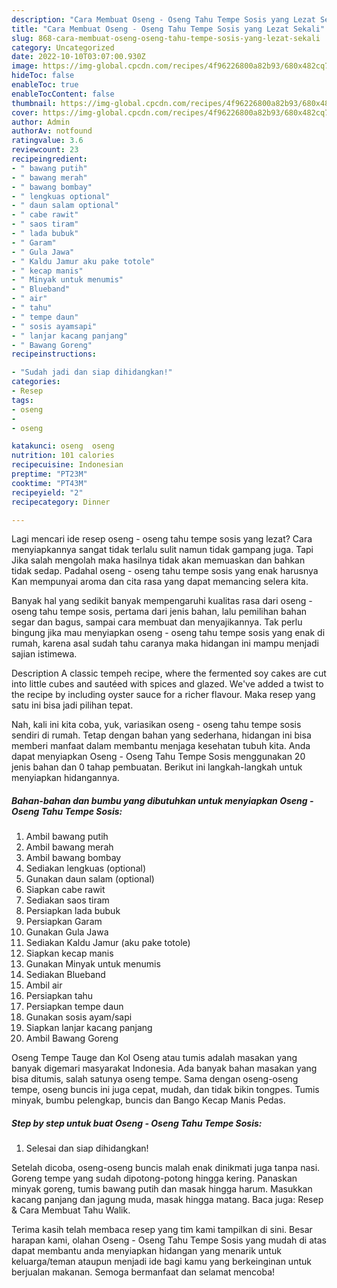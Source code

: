 ```yaml
---
description: "Cara Membuat Oseng - Oseng Tahu Tempe Sosis yang Lezat Sekali"
title: "Cara Membuat Oseng - Oseng Tahu Tempe Sosis yang Lezat Sekali"
slug: 868-cara-membuat-oseng-oseng-tahu-tempe-sosis-yang-lezat-sekali
category: Uncategorized
date: 2022-10-10T03:07:00.930Z
image: https://img-global.cpcdn.com/recipes/4f96226800a82b93/680x482cq70/oseng-oseng-tahu-tempe-sosis-foto-resep-utama.jpg
hideToc: false
enableToc: true
enableTocContent: false
thumbnail: https://img-global.cpcdn.com/recipes/4f96226800a82b93/680x482cq70/oseng-oseng-tahu-tempe-sosis-foto-resep-utama.jpg
cover: https://img-global.cpcdn.com/recipes/4f96226800a82b93/680x482cq70/oseng-oseng-tahu-tempe-sosis-foto-resep-utama.jpg
author: Admin
authorAv: notfound
ratingvalue: 3.6
reviewcount: 23
recipeingredient:
- " bawang putih"
- " bawang merah"
- " bawang bombay"
- " lengkuas optional"
- " daun salam optional"
- " cabe rawit"
- " saos tiram"
- " lada bubuk"
- " Garam"
- " Gula Jawa"
- " Kaldu Jamur aku pake totole"
- " kecap manis"
- " Minyak untuk menumis"
- " Blueband"
- " air"
- " tahu"
- " tempe daun"
- " sosis ayamsapi"
- " lanjar kacang panjang"
- " Bawang Goreng"
recipeinstructions:

- "Sudah jadi dan siap dihidangkan!"
categories:
- Resep
tags:
- oseng
- 
- oseng

katakunci: oseng  oseng 
nutrition: 101 calories
recipecuisine: Indonesian
preptime: "PT23M"
cooktime: "PT43M"
recipeyield: "2"
recipecategory: Dinner

---
```



Lagi mencari ide resep oseng - oseng tahu tempe sosis yang lezat? Cara menyiapkannya sangat tidak terlalu sulit namun tidak gampang juga. Tapi Jika salah mengolah maka hasilnya tidak akan memuaskan dan bahkan tidak sedap. Padahal oseng - oseng tahu tempe sosis yang enak harusnya Kan mempunyai aroma dan cita rasa yang dapat memancing selera kita.


Banyak hal yang sedikit banyak mempengaruhi kualitas rasa dari oseng - oseng tahu tempe sosis, pertama dari jenis bahan, lalu pemilihan bahan segar dan bagus, sampai cara membuat dan menyajikannya. Tak perlu bingung jika mau menyiapkan oseng - oseng tahu tempe sosis yang enak di rumah, karena asal sudah tahu caranya maka hidangan ini mampu menjadi sajian istimewa.

Description A classic tempeh recipe, where the fermented soy cakes are cut into little cubes and sautéed with spices and glazed. We&#39;ve added a twist to the recipe by including oyster sauce for a richer flavour. Maka resep yang satu ini bisa jadi pilihan tepat.


Nah, kali ini kita coba, yuk, variasikan oseng - oseng tahu tempe sosis sendiri di rumah. Tetap dengan bahan yang sederhana, hidangan ini bisa memberi manfaat dalam membantu menjaga kesehatan tubuh kita. Anda dapat menyiapkan Oseng - Oseng Tahu Tempe Sosis menggunakan 20 jenis bahan dan 0 tahap pembuatan. Berikut ini langkah-langkah untuk menyiapkan hidangannya.

<!--inarticleads1-->

##### Bahan-bahan dan bumbu yang dibutuhkan untuk menyiapkan Oseng - Oseng Tahu Tempe Sosis:

1. Ambil  bawang putih
1. Ambil  bawang merah
1. Ambil  bawang bombay
1. Sediakan  lengkuas (optional)
1. Gunakan  daun salam (optional)
1. Siapkan  cabe rawit
1. Sediakan  saos tiram
1. Persiapkan  lada bubuk
1. Persiapkan  Garam
1. Gunakan  Gula Jawa
1. Sediakan  Kaldu Jamur (aku pake totole)
1. Siapkan  kecap manis
1. Gunakan  Minyak untuk menumis
1. Sediakan  Blueband
1. Ambil  air
1. Persiapkan  tahu
1. Persiapkan  tempe daun
1. Gunakan  sosis ayam/sapi
1. Siapkan  lanjar kacang panjang
1. Ambil  Bawang Goreng


Oseng Tempe Tauge dan Kol Oseng atau tumis adalah masakan yang banyak digemari masyarakat Indonesia. Ada banyak bahan masakan yang bisa ditumis, salah satunya oseng tempe. Sama dengan oseng-oseng tempe, oseng buncis ini juga cepat, mudah, dan tidak bikin tongpes. Tumis minyak, bumbu pelengkap, buncis dan Bango Kecap Manis Pedas. 

<!--inarticleads2-->

##### Step by step untuk buat Oseng - Oseng Tahu Tempe Sosis:


1. Selesai dan siap dihidangkan!

Setelah dicoba, oseng-oseng buncis malah enak dinikmati juga tanpa nasi. Goreng tempe yang sudah dipotong-potong hingga kering. Panaskan minyak goreng, tumis bawang putih dan masak hingga harum. Masukkan kacang panjang dan jagung muda, masak hingga matang. Baca juga: Resep &amp; Cara Membuat Tahu Walik. 

Terima kasih telah membaca resep yang tim kami tampilkan di sini. Besar harapan kami, olahan Oseng - Oseng Tahu Tempe Sosis yang mudah di atas dapat membantu anda menyiapkan hidangan yang menarik untuk keluarga/teman ataupun menjadi ide bagi kamu yang berkeinginan untuk berjualan makanan. Semoga bermanfaat dan selamat mencoba!
